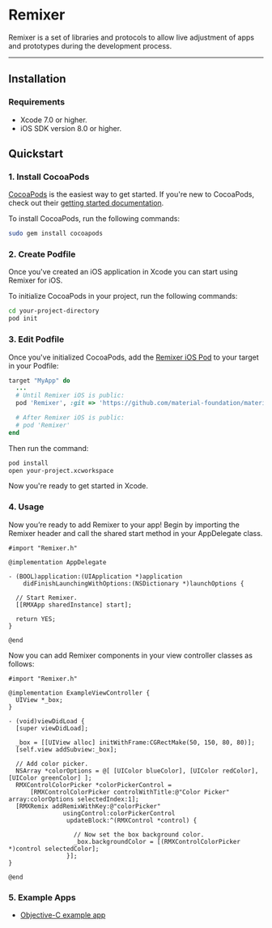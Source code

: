 # Remixer

Remixer is a set of libraries and protocols to allow live adjustment of apps and prototypes during
the development process.

- - -

## Installation

### Requirements

- Xcode 7.0 or higher.
- iOS SDK version 8.0 or higher.

## Quickstart

### 1. Install CocoaPods

[CocoaPods](https://cocoapods.org/) is the easiest way to get started. If you're new to CocoaPods,
check out their [getting started documentation](https://guides.cocoapods.org/using/getting-started.html).

To install CocoaPods, run the following commands:

~~~ bash
sudo gem install cocoapods
~~~

### 2. Create Podfile

Once you've created an iOS application in Xcode you can start using Remixer for iOS.

To initialize CocoaPods in your project, run the following commands:

~~~ bash
cd your-project-directory
pod init
~~~

### 3. Edit Podfile

Once you've initialized CocoaPods, add the [Remixer iOS Pod](https://cocoapods.org/pods/Remixer)
to your target in your Podfile:

~~~ ruby
target "MyApp" do
  ...
  # Until Remixer iOS is public:
  pod 'Remixer', :git => 'https://github.com/material-foundation/material-remixer-ios.git'

  # After Remixer iOS is public:
  # pod 'Remixer'
end
~~~

Then run the command:

~~~ bash
pod install
open your-project.xcworkspace
~~~

Now you're ready to get started in Xcode.

### 4. Usage

Now you’re ready to add Remixer to your app! Begin by importing the Remixer header and call the
shared start method in your AppDelegate class.

~~~ objc
#import "Remixer.h"

@implementation AppDelegate

- (BOOL)application:(UIApplication *)application
    didFinishLaunchingWithOptions:(NSDictionary *)launchOptions {

  // Start Remixer.
  [[RMXApp sharedInstance] start];

  return YES;
}

@end
~~~

Now you can add Remixer components in your view controller classes as follows:

~~~ objc
#import "Remixer.h"

@implementation ExampleViewController {
  UIView *_box;
}

- (void)viewDidLoad {
  [super viewDidLoad];

  _box = [[UIView alloc] initWithFrame:CGRectMake(50, 150, 80, 80)];
  [self.view addSubview:_box];

  // Add color picker.
  NSArray *colorOptions = @[ [UIColor blueColor], [UIColor redColor], [UIColor greenColor] ];
  RMXControlColorPicker *colorPickerControl =
      [RMXControlColorPicker controlWithTitle:@"Color Picker" array:colorOptions selectedIndex:1];
  [RMXRemix addRemixWithKey:@"colorPicker"
               usingControl:colorPickerControl
                updateBlock:^(RMXControl *control) {

                  // Now set the box background color.
                  _box.backgroundColor = [(RMXControlColorPicker *)control selectedColor];
                }];
}

@end
~~~

### 5. Example Apps

- [Objective-C example app](examples/)


